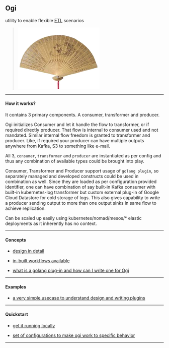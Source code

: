 
## Ogi

utility to enable flexible [ETL](https://en.wikipedia.org/wiki/Extract,_transform,_load) scenarios

> ![ogi means a japanese fan](./ogi.png "ogi means a japanese fan")

---

#### How it works?

It contains 3 primary components. A consumer, transformer and producer.

Ogi initializes Consumer and let it handle the flow to transformer, or if required directly producer. That flow is internal to consumer used and not mandated. Similar internal flow freedom is granted to transformer and producer. Like, if required your producer can have multiple outputs anywhere from Kafka, S3 to something like e-mail.

All 3, `consumer`, `transformer` and `producer` are instantiated as per config and thus any combination of available types could be brought into play.

Consumer, Transformer and Producer support usage of `golang plugin`, so separately managed and developed constructs could be used in combination as well.
Since they are loaded as per configuration provided identifier, one can have combination of say built-in Kafka consumer with built-in kubernetes-log transformer but custom external plug-in of Google Cloud Datastore for cold storage of logs.
This also gives capability to write a producer sending output to more than one output sinks in same flow to achieve replication.

Can be scaled up easily using kubernetes/nomad/mesos/\* elastic deployments as it inherently has no context.

---

#### Concepts

* [design in detail](./design)

* [in-built workflows available](./types)

* [what is a golang plug-in and how can I write one for Ogi](./plugins)

---

#### Examples

* [a very simple usecase to understand design and writing plugins](./example-usecase-01.md)

---

#### Quickstart

* [get it running locally](./run-locally)

* [set of configurations to make ogi work to specific behavior](./config-set)

---

